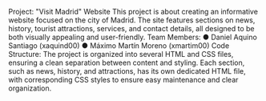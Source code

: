 Project: "Visit Madrid" Website
This project is about creating an informative website focused on the city of Madrid. The site
features sections on news, history, tourist attractions, services, and contact details, all
designed to be both visually appealing and user-friendly.
Team Members:
● Daniel Aquino Santiago (xaquind00)
● Máximo Martín Moreno (xmartim00)
Code Structure:
The project is organized into several HTML and CSS files, ensuring a clean separation
between content and styling. Each section, such as news, history, and attractions, has its
own dedicated HTML file, with corresponding CSS styles to ensure easy maintenance and
clear organization.
